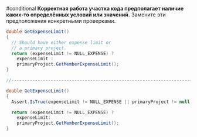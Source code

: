 #conditional
**Корректная работа участка кода предполагает наличие каких-то определённых условий или значений.**
Замените эти предположения конкретными проверками.
```cs
double GetExpenseLimit() 
{
  // Should have either expense limit or
  // a primary project.
  return (expenseLimit != NULL_EXPENSE) ?
    expenseLimit :
    primaryProject.GetMemberExpenseLimit();
}

//------------------------------------------------------------------------

double GetExpenseLimit() 
{
  Assert.IsTrue(expenseLimit != NULL_EXPENSE || primaryProject != null);

  return (expenseLimit != NULL_EXPENSE) ?
    expenseLimit:
    primaryProject.GetMemberExpenseLimit();
}
```